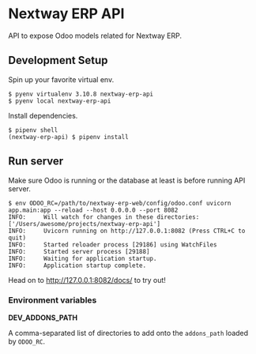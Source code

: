 # Nextway ERP API

API to expose Odoo models related for Nextway ERP.

## Development Setup

Spin up your favorite virtual env.

```console
$ pyenv virtualenv 3.10.8 nextway-erp-api
$ pyenv local nextway-erp-api
```

Install dependencies.

```console
$ pipenv shell
(nextway-erp-api) $ pipenv install
```

## Run server

Make sure Odoo is running or the database at least is before running API server.

```console
$ env ODOO_RC=/path/to/nextway-erp-web/config/odoo.conf uvicorn app.main:app --reload --host 0.0.0.0 --port 8082
INFO:     Will watch for changes in these directories: ['/Users/awesome/projects/nextway-erp-api']
INFO:     Uvicorn running on http://127.0.0.1:8082 (Press CTRL+C to quit)
INFO:     Started reloader process [29186] using WatchFiles
INFO:     Started server process [29188]
INFO:     Waiting for application startup.
INFO:     Application startup complete.
```

Head on to http://127.0.0.1:8082/docs/ to try out!

### Environment variables

**DEV_ADDONS_PATH**

A comma-separated list of directories to add onto the `addons_path` loaded by `ODOO_RC`.
